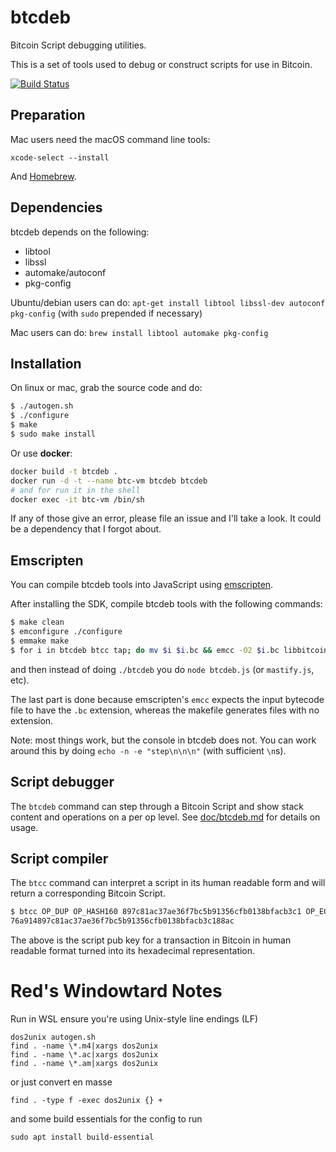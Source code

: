 # btcdeb

Bitcoin Script debugging utilities.

This is a set of tools used to debug or construct scripts for use in Bitcoin.

[![Build Status](https://travis-ci.org/bitcoin-core/btcdeb.svg?branch=master)](https://travis-ci.org/bitcoin-core/btcdeb)

## Preparation

Mac users need the macOS command line tools:

```
xcode-select --install
```

And [Homebrew](https://brew.sh/).

## Dependencies

btcdeb depends on the following:

- libtool
- libssl
- automake/autoconf
- pkg-config

Ubuntu/debian users can do: `apt-get install libtool libssl-dev autoconf pkg-config` (with `sudo` prepended if necessary)

Mac users can do: `brew install libtool automake pkg-config`

## Installation

On linux or mac, grab the source code and do:

```Bash
$ ./autogen.sh
$ ./configure
$ make
$ sudo make install
```

Or use **docker**:

```Bash
docker build -t btcdeb .
docker run -d -t --name btc-vm btcdeb btcdeb
# and for run it in the shell
docker exec -it btc-vm /bin/sh
```

If any of those give an error, please file an issue and I'll take a look. It could
be a dependency that I forgot about.

## Emscripten

You can compile btcdeb tools into JavaScript using [emscripten](http://kripken.github.io/emscripten-site/).

After installing the SDK, compile btcdeb tools with the following commands:

```Bash
$ make clean
$ emconfigure ./configure
$ emmake make
$ for i in btcdeb btcc tap; do mv $i $i.bc && emcc -O2 $i.bc libbitcoin.a -o $i.js; done
```

and then instead of doing `./btcdeb` you do `node btcdeb.js` (or `mastify.js`, etc).

The last part is done because emscripten's `emcc` expects the input bytecode file to have the `.bc` extension, whereas the makefile generates files with no extension.

Note: most things work, but the console in btcdeb does not. You can work around this by doing `echo -n -e "step\n\n\n"` (with sufficient `\n`s).

## Script debugger

The `btcdeb` command can step through a Bitcoin Script and show stack content and operations on a per op level. See [doc/btcdeb.md](doc/btcdeb.md) for details on usage.

## Script compiler

The `btcc` command can interpret a script in its human readable form and will
return a corresponding Bitcoin Script.

```Bash
$ btcc OP_DUP OP_HASH160 897c81ac37ae36f7bc5b91356cfb0138bfacb3c1 OP_EQUALVERIFY OP_CHECKSIG
76a914897c81ac37ae36f7bc5b91356cfb0138bfacb3c188ac
```

The above is the script pub key for a transaction in Bitcoin in human readable format turned into its hexadecimal representation.


# Red's Windowtard Notes
Run in WSL
ensure you're using Unix-style line endings (LF)

```
dos2unix autogen.sh
find . -name \*.m4|xargs dos2unix
find . -name \*.ac|xargs dos2unix
find . -name \*.am|xargs dos2unix
```
or just convert en masse
```
find . -type f -exec dos2unix {} +
```

and some build essentials for the config to run 
```
sudo apt install build-essential
```